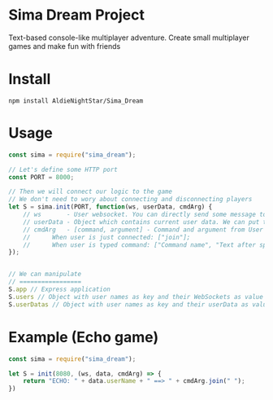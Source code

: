 # Sima Dream Project
Text-based console-like multiplayer adventure. Create small multiplayer games and make fun with friends

# Install
```
npm install AldieNightStar/Sima_Dream
```

# Usage
```js
const sima = require("sima_dream");

// Let's define some HTTP port
const PORT = 8000;

// Then we will connect our logic to the game
// We don't need to wory about connecting and disconnecting players
let S = sima.init(PORT, function(ws, userData, cmdArg) {
	// ws       - User websocket. You can directly send some message to the user by 'ws.send("Hello!");'
	// userData - Object which contains current user data. We can put there coins, score, etc
	// cmdArg   - [command, argument] - Command and argument from User input
	//		When user is just connected: ["join"];
	//		When user is typed command: ["Command name", "Text after space"]
});


// We can manipulate
// =================
S.app // Express application
S.users // Object with user names as key and their WebSockets as value
S.userDatas // Object with user names as key and their userData as value
```

# Example (Echo game)
```js
const sima = require("sima_dream");

let S = init(8080, (ws, data, cmdArg) => {
	return "ECHO: " + data.userName + " ==> " + cmdArg.join(" ");
})
```